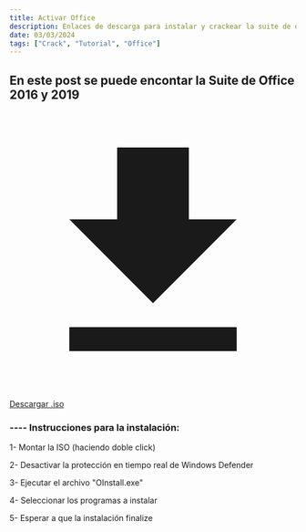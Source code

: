```yaml
---
title: Activar Office
description: Enlaces de descarga para instalar y crackear la suite de office 2016 y 2019 en Windows
date: 03/03/2024
tags: ["Crack", "Tutorial", "Office"]
---
```

<h2 class="place-self-start text-2xl mb-3">En este post se puede encontar la Suite de Office 2016 y 2019</h2>
<a 
    class="bg-[#6e0001] rounded-lg px-3 py-2 flex gap-x-2 items-center hover:bg-[#9e0001] hover:shadow-[0_0_20px_#f008]"
    href="https://drive.usercontent.google.com/download?id=1i75OIl2zSuQGzYaHsI_3sWLnpEOqNA8g&export=download&authuser=0"
    target="_blank">
    <svg class="size-6" fill=currentColor xmlns="http://www.w3.org/2000/svg" viewBox="0 0 24 24"><path d="M5,20H19V18H5M19,9H15V3H9V9H5L12,16L19,9Z" /></svg>
    Descargar .iso</a>
<h3 class="place-self-start mt-8">---- Instrucciones para la instalación: </h3>
<p class="place-self-start my-[.2rem]">1- Montar la ISO (haciendo doble click)</p>
<p class="place-self-start my-[.2rem]">2- Desactivar la protección en tiempo real de Windows Defender</p>
<p class="place-self-start my-[.2rem]">3- Ejecutar el archivo "OInstall.exe"</p>
<p class="place-self-start my-[.2rem]">4- Seleccionar los programas a instalar</p>
<p class="place-self-start my-[.2rem]">5- Esperar a que la instalación finalize</p>

